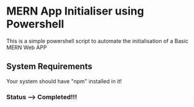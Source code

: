 # MERN App Initialiser using Powershell

This is a simple powershell script to automate the initialisation of a Basic MERN Web APP

## System Requirements

Your system should have "npm" installed in it!

### Status --> Completed!!!